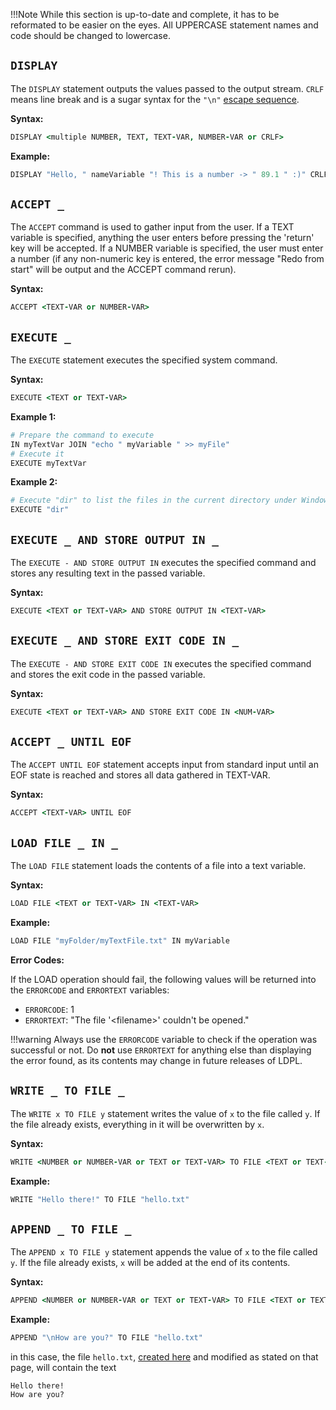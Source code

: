 !!!Note
    While this section is up-to-date and complete, it has to be reformated
    to be easier on the eyes. All UPPERCASE statement names and code should
    be changed to lowercase.
    
## `DISPLAY`

The `DISPLAY` statement outputs the values passed to the output stream. `CRLF` means line break and is a sugar syntax for the `"\n"` [escape sequence](../variables-in-ldpl/escape-sequences.md).

**Syntax:**

```coffeescript
DISPLAY <multiple NUMBER, TEXT, TEXT-VAR, NUMBER-VAR or CRLF>
```

**Example:**

```coffeescript
DISPLAY "Hello, " nameVariable "! This is a number -> " 89.1 " :)" CRLF
```

## `ACCEPT _`

The `ACCEPT` command is used to gather input from the user. If a TEXT variable is specified, anything the user enters before pressing the 'return' key will be accepted. If a NUMBER variable is specified, the user must enter a number \(if any non-numeric key is entered, the error message "Redo from start" will be output and the ACCEPT command rerun\).

**Syntax:**

```coffeescript
ACCEPT <TEXT-VAR or NUMBER-VAR>
```

## `EXECUTE _`

The `EXECUTE` statement executes the specified system command.

**Syntax:**

```coffeescript
EXECUTE <TEXT or TEXT-VAR>
```

**Example 1:**

```coffeescript
# Prepare the command to execute
IN myTextVar JOIN "echo " myVariable " >> myFile"
# Execute it
EXECUTE myTextVar
```

**Example 2:**

```coffeescript
# Execute "dir" to list the files in the current directory under Windows
EXECUTE "dir"
```

## `EXECUTE _ AND STORE OUTPUT IN _`

The `EXECUTE - AND STORE OUTPUT IN` executes the specified command and stores any resulting text in the passed variable.

**Syntax:**

```coffeescript
EXECUTE <TEXT or TEXT-VAR> AND STORE OUTPUT IN <TEXT-VAR>
```

## `EXECUTE _ AND STORE EXIT CODE IN _`

The `EXECUTE - AND STORE EXIT CODE IN` executes the specified command and stores the exit code in the passed variable.

**Syntax:**

```coffeescript
EXECUTE <TEXT or TEXT-VAR> AND STORE EXIT CODE IN <NUM-VAR>
```

## `ACCEPT _ UNTIL EOF`

The `ACCEPT UNTIL EOF` statement accepts input from standard input until an EOF state is reached and stores all data gathered in TEXT-VAR.

**Syntax:**

```coffeescript
ACCEPT <TEXT-VAR> UNTIL EOF
```

## `LOAD FILE _ IN _`


The `LOAD FILE` statement loads the contents of a file into a text variable.

**Syntax:**

```coffeescript
LOAD FILE <TEXT or TEXT-VAR> IN <TEXT-VAR>
```

**Example:**

```coffeescript
LOAD FILE "myFolder/myTextFile.txt" IN myVariable
```

**Error Codes:**

If the LOAD operation should fail, the following values will be returned into the `ERRORCODE` and `ERRORTEXT` variables:

* `ERRORCODE`: 1
* `ERRORTEXT`: "The file '&lt;filename&gt;' couldn't be opened."

!!!warning
	Always use the `ERRORCODE` variable to check if the operation was successful or not. Do **not** use `ERRORTEXT` for anything else than displaying the error found, as its contents may change in future releases of LDPL.

## `WRITE _ TO FILE _`

The `WRITE x TO FILE y` statement writes the value of `x` to the file called `y`. If the file already exists, everything in it will be overwritten by `x`.

**Syntax:**

```coffeescript
WRITE <NUMBER or NUMBER-VAR or TEXT or TEXT-VAR> TO FILE <TEXT or TEXT-VAR>
```

**Example:**

```coffeescript
WRITE "Hello there!" TO FILE "hello.txt"
```

## `APPEND _ TO FILE _`

The `APPEND x TO FILE y` statement appends the value of `x` to the file called `y`. If the file already exists, `x` will be added at the end of its contents.

**Syntax:**

```coffeescript
APPEND <NUMBER or NUMBER-VAR or TEXT or TEXT-VAR> TO FILE <TEXT or TEXT-VAR>
```

**Example:**

```coffeescript
APPEND "\nHow are you?" TO FILE "hello.txt"
```

in this case, the file `hello.txt`, [created here](write-to-file.md) and modified as stated on that page, will contain the text

```text
Hello there!
How are you?
```



